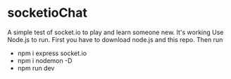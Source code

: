 # socketioChat
A simple test of socket.io to play and learn someone new. It's working
Use Node.js to run.
First you have to download node.js and this repo. 
Then run 
- npm i express socket.io
- npm i nodemon -D
- npm run dev


